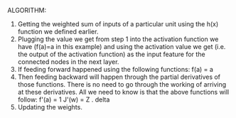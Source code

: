 ALGORITHM:
1. Getting the weighted sum of inputs of a particular unit using the h(x) function we defined earlier.
2. Plugging the value we get from step 1 into the activation function we have (f(a)=a in this example)
and using the activation value we get (i.e. the output of the activation function) as the input feature
for the connected nodes in the next layer.
3. If feeding forward happened using the following functions:
f(a) = a
4. Then feeding backward will happen through the partial derivatives of those functions. There is no
need to go through the working of arriving at these derivatives. All we need to know is that the above
functions will follow:
f'(a) = 1
J'(w) = Z . delta
5. Updating the weights.
